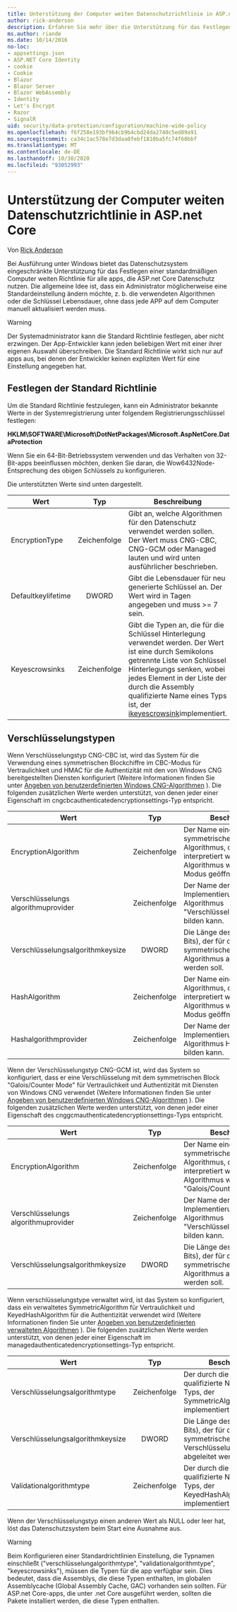 ```yaml
---
title: Unterstützung der Computer weiten Datenschutzrichtlinie in ASP.net Core
author: rick-anderson
description: Erfahren Sie mehr über die Unterstützung für das Festlegen einer standardmäßigen Computer weiten Richtlinie für alle apps, die ASP.net Core Datenschutz nutzen.
ms.author: riande
ms.date: 10/14/2016
no-loc:
- appsettings.json
- ASP.NET Core Identity
- cookie
- Cookie
- Blazor
- Blazor Server
- Blazor WebAssembly
- Identity
- Let's Encrypt
- Razor
- SignalR
uid: security/data-protection/configuration/machine-wide-policy
ms.openlocfilehash: f6f258e193bf964cb9b4cbd24da2740c5ed89a91
ms.sourcegitcommit: ca34c1ac578e7d3daa0febf1810ba5fc74f60bbf
ms.translationtype: MT
ms.contentlocale: de-DE
ms.lasthandoff: 10/30/2020
ms.locfileid: "93052993"
---
```

# <a name="data-protection-machine-wide-policy-support-in-aspnet-core"></a>Unterstützung der Computer weiten Datenschutzrichtlinie in ASP.net Core

Von [Rick Anderson](https://twitter.com/RickAndMSFT)

Bei Ausführung unter Windows bietet das Datenschutzsystem eingeschränkte Unterstützung für das Festlegen einer standardmäßigen Computer weiten Richtlinie für alle apps, die ASP.net Core Datenschutz nutzen. Die allgemeine Idee ist, dass ein Administrator möglicherweise eine Standardeinstellung ändern möchte, z. b. die verwendeten Algorithmen oder die Schlüssel Lebensdauer, ohne dass jede APP auf dem Computer manuell aktualisiert werden muss.

> [!WARNING]
> Der Systemadministrator kann die Standard Richtlinie festlegen, aber nicht erzwingen. Der App-Entwickler kann jeden beliebigen Wert mit einer ihrer eigenen Auswahl überschreiben. Die Standard Richtlinie wirkt sich nur auf apps aus, bei denen der Entwickler keinen expliziten Wert für eine Einstellung angegeben hat.

## <a name="setting-default-policy"></a>Festlegen der Standard Richtlinie

Um die Standard Richtlinie festzulegen, kann ein Administrator bekannte Werte in der Systemregistrierung unter folgendem Registrierungsschlüssel festlegen:

**HKLM\SOFTWARE\Microsoft\DotNetPackages\Microsoft.AspNetCore.DataProtection**

Wenn Sie ein 64-Bit-Betriebssystem verwenden und das Verhalten von 32-Bit-apps beeinflussen möchten, denken Sie daran, die Wow6432Node-Entsprechung des obigen Schlüssels zu konfigurieren.

Die unterstützten Werte sind unten dargestellt.

| Wert              | Typ   | Beschreibung |
| ------------------ | :----: | ----------- |
| EncryptionType     | Zeichenfolge | Gibt an, welche Algorithmen für den Datenschutz verwendet werden sollen. Der Wert muss CNG-CBC, CNG-GCM oder Managed lauten und wird unten ausführlicher beschrieben. |
| Defaultkeylifetime | DWORD  | Gibt die Lebensdauer für neu generierte Schlüssel an. Der Wert wird in Tagen angegeben und muss >= 7 sein. |
| Keyescrowsinks     | Zeichenfolge | Gibt die Typen an, die für die Schlüssel Hinterlegung verwendet werden. Der Wert ist eine durch Semikolons getrennte Liste von Schlüssel Hinterlegungs senken, wobei jedes Element in der Liste der durch die Assembly qualifizierte Name eines Typs ist, der [ikeyescrowsink](/dotnet/api/microsoft.aspnetcore.dataprotection.keymanagement.ikeyescrowsink)implementiert. |

## <a name="encryption-types"></a>Verschlüsselungstypen

Wenn Verschlüsselungstyp CNG-CBC ist, wird das System für die Verwendung eines symmetrischen Blockchiffre im CBC-Modus für Vertraulichkeit und HMAC für die Authentizität mit den von Windows CNG bereitgestellten Diensten konfiguriert (Weitere Informationen finden Sie unter [Angeben von benutzerdefinierten Windows CNG-Algorithmen](xref:security/data-protection/configuration/overview#specifying-custom-windows-cng-algorithms) ). Die folgenden zusätzlichen Werte werden unterstützt, von denen jeder einer Eigenschaft im cngcbcauthenticatedencryptionsettings-Typ entspricht.

| Wert                       | Typ   | Beschreibung |
| --------------------------- | :----: | ----------- |
| EncryptionAlgorithm         | Zeichenfolge | Der Name eines symmetrischen Blockchiffre Algorithmus, der von CNG interpretiert wird. Dieser Algorithmus wird im CBC-Modus geöffnet. |
| Verschlüsselungs algorithmuprovider | Zeichenfolge | Der Name der CNG-Anbieter Implementierung, die den Algorithmus "Verschlüsselungalgorithmus" bilden kann. |
| Verschlüsselungsalgorithmkeysize  | DWORD  | Die Länge des Schlüssels (in Bits), der für den symmetrischen Blockchiffre Algorithmus abgeleitet werden soll. |
| HashAlgorithm               | Zeichenfolge | Der Name eines Hash Algorithmus, der von CNG interpretiert wird. Dieser Algorithmus wird im HMAC-Modus geöffnet. |
| Hashalgorithmprovider       | Zeichenfolge | Der Name der CNG-Anbieter Implementierung, die den Algorithmus HashAlgorithm bilden kann. |

Wenn der Verschlüsselungstyp CNG-GCM ist, wird das System so konfiguriert, dass er eine Verschlüsselung mit dem symmetrischen Block "Galois/Counter Mode" für Vertraulichkeit und Authentizität mit Diensten von Windows CNG verwendet (Weitere Informationen finden Sie unter [Angeben von benutzerdefinierten Windows CNG-Algorithmen](xref:security/data-protection/configuration/overview#specifying-custom-windows-cng-algorithms) ). Die folgenden zusätzlichen Werte werden unterstützt, von denen jeder einer Eigenschaft des cnggcmauthenticatedencryptionsettings-Typs entspricht.

| Wert                       | Typ   | Beschreibung |
| --------------------------- | :----: | ----------- |
| EncryptionAlgorithm         | Zeichenfolge | Der Name eines symmetrischen Blockchiffre Algorithmus, der von CNG interpretiert wird. Dieser Algorithmus wird im Modus "Galois/Counter" geöffnet. |
| Verschlüsselungs algorithmuprovider | Zeichenfolge | Der Name der CNG-Anbieter Implementierung, die den Algorithmus "Verschlüsselungalgorithmus" bilden kann. |
| Verschlüsselungsalgorithmkeysize  | DWORD  | Die Länge des Schlüssels (in Bits), der für den symmetrischen Blockchiffre Algorithmus abgeleitet werden soll. |

Wenn verschlüsselungstype verwaltet wird, ist das System so konfiguriert, dass ein verwaltetes SymmetricAlgorithm für Vertraulichkeit und KeyedHashAlgorithm für die Authentizität verwendet wird (Weitere Informationen finden Sie unter [Angeben von benutzerdefinierten verwalteten Algorithmen](xref:security/data-protection/configuration/overview#specifying-custom-managed-algorithms) ). Die folgenden zusätzlichen Werte werden unterstützt, von denen jeder einer Eigenschaft im managedauthenticatedencryptionsettings-Typ entspricht.

| Wert                      | Typ   | Beschreibung |
| -------------------------- | :----: | ----------- |
| Verschlüsselungsalgorithmtype    | Zeichenfolge | Der durch die Assembly qualifizierte Name eines Typs, der SymmetricAlgorithm implementiert. |
| Verschlüsselungsalgorithmkeysize | DWORD  | Die Länge des Schlüssels (in Bits), der für den symmetrischen Verschlüsselungsalgorithmus abgeleitet werden soll. |
| Validationalgorithmtype    | Zeichenfolge | Der durch die Assembly qualifizierte Name eines Typs, der KeyedHashAlgorithm implementiert. |

Wenn der Verschlüsselungstyp einen anderen Wert als NULL oder leer hat, löst das Datenschutzsystem beim Start eine Ausnahme aus.

> [!WARNING]
> Beim Konfigurieren einer Standardrichtlinien Einstellung, die Typnamen einschließt ("verschlüsselungalgorithmtype", "validationalgorithmtype", "keyescrowsinks"), müssen die Typen für die app verfügbar sein. Dies bedeutet, dass die Assemblys, die diese Typen enthalten, im globalen Assemblycache (Global Assembly Cache, GAC) vorhanden sein sollten. Für ASP.net Core-apps, die unter .net Core ausgeführt werden, sollten die Pakete installiert werden, die diese Typen enthalten.
